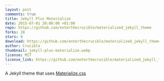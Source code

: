 ```yaml
---
layout: post
comments: true
title: Jekyll Plus Materialize
date: 2015-07-01 20:00:00 +01:00
repo: https://github.com/enterthecrucible/materialized_jekyll_theme
forks: 18
stars: 9
download: https://github.com/enterthecrucible/materialized_jekyll_theme/archive/master.zip
author: Crucible
thumbnail: jekyll-plus-materialize.webp
license: MIT
license_link: https://github.com/enterthecrucible/materialized_jekyll_theme/blob/master/LISCENSE.md
---
```


A Jekyll theme that uses [Materialize.css](https://www.materializecss.com)
